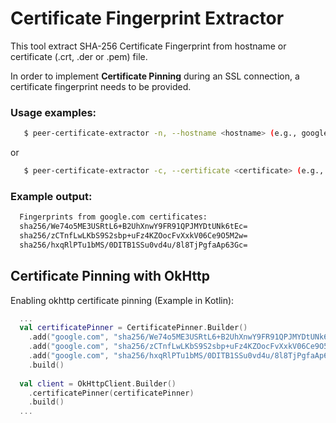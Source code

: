 # Certificate Fingerprint Extractor

This tool extract SHA-256 Certificate Fingerprint from hostname or certificate (.crt, .der or .pem) file.

In order to implement <strong>Certificate Pinning</strong> during an SSL connection, a certificate fingerprint needs to be provided.

### Usage examples:
```bash
   $ peer-certificate-extractor -n, --hostname <hostname> (e.g., google.com, facebook.com)
```
or
```bash
   $ peer-certificate-extractor -c, --certificate <certificate> (e.g., cert.der, cert.crt, cert.pem)
```
### Example output:
```bash
  Fingerprints from google.com certificates:
  sha256/We74o5ME3USRtL6+B2UhXnwY9FR91QPJMYDtUNk6tEc=
  sha256/zCTnfLwLKbS9S2sbp+uFz4KZOocFvXxkV06Ce9O5M2w=
  sha256/hxqRlPTu1bMS/0DITB1SSu0vd4u/8l8TjPgfaAp63Gc=
```

## Certificate Pinning with OkHttp

Enabling okhttp certificate pinning (Example in Kotlin):
```kotlin
  ...
  val certificatePinner = CertificatePinner.Builder()
    .add("google.com", "sha256/We74o5ME3USRtL6+B2UhXnwY9FR91QPJMYDtUNk6tEc=")
    .add("google.com", "sha256/zCTnfLwLKbS9S2sbp+uFz4KZOocFvXxkV06Ce9O5M2w=")
    .add("google.com", "sha256/hxqRlPTu1bMS/0DITB1SSu0vd4u/8l8TjPgfaAp63Gc=")
    .build()
    
  val client = OkHttpClient.Builder()
    .certificatePinner(certificatePinner)
    .build()
  ...
```
